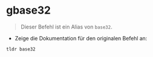 # gbase32

> Dieser Befehl ist ein Alias von `base32`.

- Zeige die Dokumentation für den originalen Befehl an:

`tldr base32`
